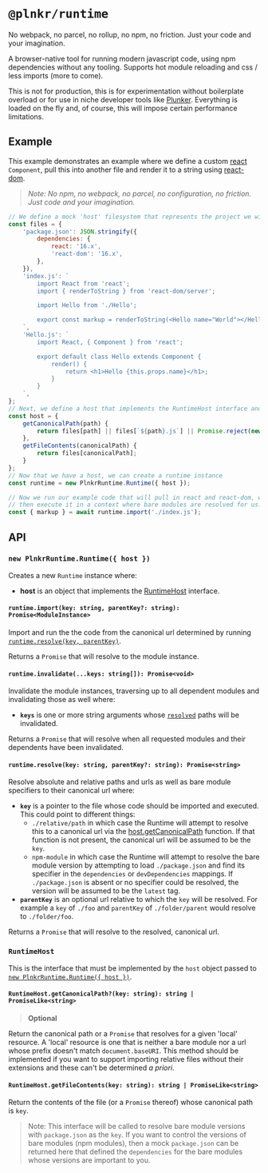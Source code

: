 # `@plnkr/runtime`

No webpack, no parcel, no rollup, no npm, no friction. Just your code and your imagination.

A browser-native tool for running modern javascript code, using npm dependencies without any tooling. Supports hot module reloading and css / less imports (more to come).

This is not for production, this is for experimentation without boilerplate overload or for use in niche developer tools like [Plunker](https://next.plnkr.co/edit). Everything is loaded on the fly and, of course, this will impose certain performance limitations.

## Example

This example demonstrates an example where we define a custom [react](https://www.npmjs.com/package/react) `Component`, pull this into another file and render it to a string using [react-dom](https://www.npmjs.com/package/react-dom).

> _Note: No npm, no webpack, no parcel, no configuration, no friction. Just code and your imagination._

```js
// We define a mock 'host' filesystem that represents the project we will run
const files = {
    'package.json': JSON.stringify({
        dependencies: {
            react: '16.x',
            'react-dom': '16.x',
        },
    }),
    'index.js': `
        import React from 'react';
        import { renderToString } from 'react-dom/server';

        import Hello from './Hello';

        export const markup = renderToString(<Hello name="World"></Hello>);
    `,
    'Hello.js': `
        import React, { Component } from 'react';

        export default class Hello extends Component {
            render() {
                return <h1>Hello {this.props.name}</h1>;
            }
        }
    `,
};
// Next, we define a host that implements the RuntimeHost interface and resolves files from our mock filesystem
const host = {
    getCanonicalPath(path) {
        return files[path] || files[`${path}.js`] || Promise.reject(new Error(`File not found ${path}`));
    },
    getFileContents(canonicalPath) {
        return files[canonicalPath];
    }
};
// Now that we have a host, we can create a runtime instance
const runtime = new PlnkrRuntime.Runtime({ host });

// Now we run our example code that will pull in react and react-dom, will transpile our custom code and will
// then execute it in a context where bare modules are resolved for us.
const { markup } = await runtime.import('./index.js');
```

## API

### <a name="Runtime()" /> `new PlnkrRuntime.Runtime({ host })`

Creates a new `Runtime` instance where:

-   **host** is an object that implements the [RuntimeHost](#RuntimeHost) interface.

#### <a name="runtime.import()" /> `runtime.import(key: string, parentKey?: string): Promise<ModuleInstance>`

Import and run the the code from the canonical url determined by running [`runtime.resolve(key, parentKey)`](#runtime.resolve()).

Returns a `Promise` that will resolve to the module instance.

#### <a name="runtime.invalidate()" /> `runtime.invalidate(...keys: string[]): Promise<void>`

Invalidate the module instances, traversing up to all dependent modules and invalidating those as well where:

-   **`keys`** is one or more string arguments whose [`resolved`](#runtime.resolve()) paths will be invalidated.

Returns a `Promise` that will resolve when all requested modules and their dependents have been invalidated.

#### <a name="runtime.resolve()" /> `runtime.resolve(key: string, parentKey?: string): Promise<string>`

Resolve absolute and relative paths and urls as well as bare module specifiers to their canonical url where:

-   **`key`** is a pointer to the file whose code should be imported and executed. This could point to different things:
    -   `./relative/path` in which case the Runtime will attempt to resolve this to a canonical url via the [host.getCanonicalPath](#RuntimeHost.getCanonicalPath()) function. If that function is not present, the canonical url will be assumed to be the `key`.
    -   `npm-module` in which case the Runtime will attempt to resolve the bare module version by attempting to load `./package.json` and find its specifier in the `dependencies` or `devDependencies` mappings. If `./package.json` is absent or no specifier could be resolved, the version will be assumed to be the `latest` tag.
-   **`parentKey`** is an optional url relative to which the `key` will be resolved. For example a `key` of `./foo` and `parentKey` of `./folder/parent` would resolve to `./folder/foo`.

Returns a `Promise` that will resolve to the resolved, canonical url.

### <a name="RuntimeHost" /> `RuntimeHost`

This is the interface that must be implemented by the `host` object passed to [`new PlnkrRuntime.Runtime({ host })`](Runtime()).

#### <a name="RuntimeHost.getCanonicalPath()" /> `RuntimeHost.getCanonicalPath?(key: string): string | PromiseLike<string>`

> **Optional**

Return the canonical path or a `Promise` that resolves for a given 'local' resource. A 'local' resource is one that is neither a bare module nor a url whose prefix doesn't match `document.baseURI`. This method should be implemented if you want to support importing relative files without their extensions and these can't be determined _a priori_.

#### <a name="RuntimeHost.getFileContents()" /> `RuntimeHost.getFileContents(key: string): string | PromiseLike<string>`

Return the contents of the file (or a `Promise` thereof) whose canonical path is `key`.

> Note: This interface will be called to resolve bare module versions with `package.json` as the `key`. If you want to control the versions of bare modules (npm modules), then a mock `package.json` can be returned here that defined the `dependencies` for the bare modules whose versions are important to you.
